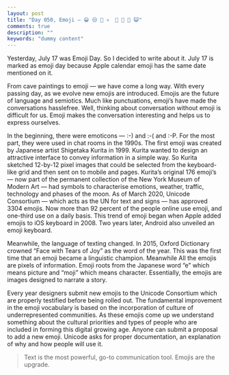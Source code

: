 ```yaml
---
layout: post
title: "Day 050, Emoji — 😀 😒 🤥 💀  👾 🤖 🎃 😺"
comments: true
description: ""
keywords: "dummy content"
---
```


Yesterday, July 17 was Emoji Day. So I decided to write about it. July 17 is marked as emoji day because Apple calendar emoji has the same date mentioned on it.
 
From cave paintings to emoji — we have come a long way. With every passing day, as we evolve new emojis are introduced. Emojis are the future of language and semiotics. Much like punctuations, emoji’s have made the conversations hasslefree. Well, thinking about conversation without emoji is difficult for us. Emoji makes the conversation interesting and helps us to express ourselves. 

In the beginning, there were emoticons — :-) and :-( and :-P. For the most part, they were used in chat rooms in the 1990s. The first emoji was created by Japanese artist Shigetaka Kurita in 1999. Kurita wanted to design an attractive interface to convey information in a simple way. So Kurita sketched 12-by-12 pixel images that could be selected from the keyboard-like grid and then sent on to mobile and pages. Kurita’s original 176 emoji’s — now part of the permanent collection of the New York Museum of Modern Art — had symbols to characterise emotions, weather, traffic, technology and phases of the moon. As of March 2020, Unicode Consortium — which acts as the UN for text and signs — has approved 3304 emojis. Now more than 92 percent of the people online use emoji, and one-third use on a daily basis. This trend of emoji began when Apple added emojis to iOS keyboard in 2008. Two years later, Android also unveiled an emoji keyboard. 

Meanwhile, the language of texting changed. In 2015, Oxford Dictionary crowned “Face with Tears of Joy” as the word of the year. This was the first time that an emoji became a linguistic champion. Meanwhile All the emojis are pixels of information. Emoji roots from the Japanese word “e” which means picture and “moji” which means character. Essentially, the emojis are images designed to narrate a story.

Every year designers submit new emojis to the Unicode Consortium which are properly testified before being rolled out. The fundamental improvement in the emoji vocabulary is based on the incorporation of culture of underrepresented communities. As these emojis come up we understand something about the cultural priorities and types of people who are included in forming this digital growing age. Anyone can submit a proposal to add a new emoji. Unicode asks for proper documentation, an explanation of why and how people will use it.

> Text is the most powerful, go-to communication tool. Emojis are the upgrade.



